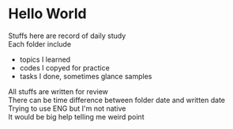 # Hello World
Stuffs here are record of daily study  
Each folder include
- topics I learned
- codes I copyed for practice
- tasks I done, sometimes glance samples  

All stuffs are written for review   
There can be time difference between folder date and written date   
Trying to use ENG but I'm not native   
It would be big help telling me weird point
